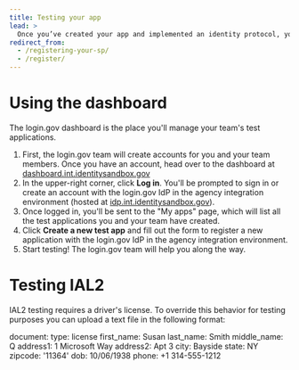 ```yaml
---
title: Testing your app
lead: >
  Once you’ve created your app and implemented an identity protocol, you can now register it in our dashboard and start testing.
redirect_from:
  - /registering-your-sp/
  - /register/
---
```


# Using the dashboard

The login.gov dashboard is the place you'll manage your team's test applications.

1. First, the login.gov team will create accounts for you and your team members. Once you have an account, head over to the dashboard at [dashboard.int.identitysandbox.gov](https://dashboard.int.identitysandbox.gov)
2. In the upper-right corner, click **Log in**. You'll be prompted to sign in or create an account with the login.gov IdP in the agency integration environment (hosted at [idp.int.identitysandbox.gov](https://idp.int.identitysandbox.gov)).
3. Once logged in, you'll be sent to the "My apps" page, which will list all the test applications you and your team have created.
4. Click **Create a new test app** and fill out the form to register a new application with the login.gov IdP in the agency integration environment.
5. Start testing! The login.gov team will help you along the way.

# Testing IAL2

IAL2 testing requires a driver's license.  To override this behavior for testing purposes you can upload a text file in the following format:

document:
  type: license
  first_name: Susan
  last_name: Smith
  middle_name: Q
  address1: 1 Microsoft Way
  address2: Apt 3
  city: Bayside
  state: NY
  zipcode: '11364'
  dob: 10/06/1938
  phone: +1 314-555-1212
